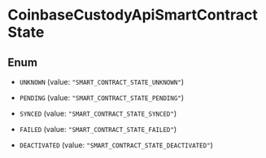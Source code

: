 
# CoinbaseCustodyApiSmartContractState

## Enum


* `UNKNOWN` (value: `"SMART_CONTRACT_STATE_UNKNOWN"`)

* `PENDING` (value: `"SMART_CONTRACT_STATE_PENDING"`)

* `SYNCED` (value: `"SMART_CONTRACT_STATE_SYNCED"`)

* `FAILED` (value: `"SMART_CONTRACT_STATE_FAILED"`)

* `DEACTIVATED` (value: `"SMART_CONTRACT_STATE_DEACTIVATED"`)



